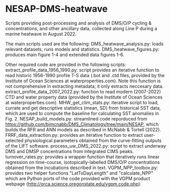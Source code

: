 # NESAP-DMS-heatwave
Scripts providing post-processing and analysis of DMS/O/P cycling & concentrations, and other ancillary data, collected along Line P during a marine heatwave in August 2022.

The main scripts used are the following:
DMS_heatwave_analysis.py: loads relevant datasets, runs models and statistics.
DMS_heatwave_figures.py: produces main figure 1-4 and extended data figures 1-6.

Other required code are provided in the following scripts:
extract_profile_data_1956_1990.py: script provides an iterative function to read historic 1956-1990 profile T-S data (.bot and .ctd files, provided by the Institute of Ocean Sciences at waterproperties.com). Note this function is not comprehensive in extracting metadata; it only extracts neccesary data.
extract_profile_data_2007_2022.py: function to read modern (2007-2022) CTD and water property data (provided by the Institute of Ocean Sciences at waterproperties.com).
MHW_get_clim_stats.py: iterative script to load, currate and get descriptive statistics (mean, SD) from historical SST data, which are used to compute the baseline for calculating SST anomalies in Fig. 2.
NESAP_build_models.py: streamlined code reporduced from https://github.com/bjmcnabb/DMS_Climatology/tree/main/NESAP, which builds the RFR and ANN models as described in McNabb & Tortell (2022).
FRRF_data_extraction.py: provides an iterative function to extract user-selected physiological parameters obtained from the curve-fitting outputs of the LIFT software.
process_uw_DMS_2022.py: script to extract underway DMS and DMSP concentrations from integrated CIMS peaks. 
turnover_rates.py: provides a wrapper function that iteratively runs linear regression on time-course, isotopically-labelled DMS/O/P concentrations obtained from the incubations described in text.
VGPM_NPP_toolbox.py: provides two helper functions "LatToDayLength" and "calculate_NPP" which are Python ports of the code provided with the VGPM product webpage (http://orca.science.oregonstate.edu/vgpm.code.php).



